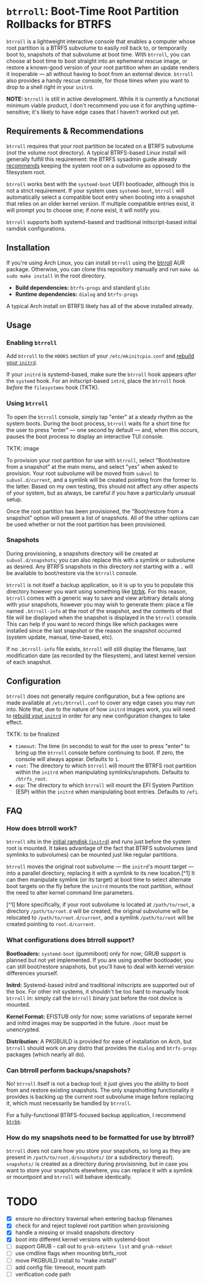 # `btrroll`: Boot-Time Root Partition Rollbacks for BTRFS

`btrroll` is a lightweight interactive console that enables a computer whose
root partition is a BTRFS subvolume to easily roll back to, or temporarily boot
to, snapshots of that subvolume at boot time. With `btrroll`, you can choose at
boot time to boot straight into an ephemeral rescue image, or restore a
known-good version of your root partition when an update renders it inoperable
— all without having to boot from an external device. `btrroll` also provides a
handy rescue console, for those times when you want to drop to a shell right in
your `initrd`.

**NOTE:** `btrroll` is still in active development. While it is currently a
functional minimum viable product, I don't recommend you use it for anything
uptime-sensitive; it's likely to have edge cases that I haven't worked out yet.

## Requirements & Recommendations

`btrroll` requires that your root partition be located on a BTRFS subvolume
(_not_ the volume root directory). A typical BTRFS-based Linux install will
generally fulfill this requirement: the BTRFS sysadmin guide already
[recommends](https://btrfs.wiki.kernel.org/index.php/SysadminGuide#Managing_Snapshots)
keeping the system root on a subvolume as opposed to the filesystem root.

`btrroll` works best with the `systemd-boot` UEFI bootloader, although this is
not a strict requirement. If your system uses `systemd-boot`, `btrroll` will
automatically select a compatible boot entry when booting into a snapshot that
relies on an older kernel version. If multiple compatible entries exist, it
will prompt you to choose one; if none exist, it will notify you.

`btrroll` supports both systemd-based and traditional initscript-based initial
ramdisk configurations.

## Installation

If you're using Arch Linux, you can install `btrroll` using the [btrroll](TKTK)
AUR package. Otherwise, you can clone this repository manually and run `make &&
sudo make install` in the root directory.

* **Build dependencies:** `btrfs-progs` and standard `glibc`
* **Runtime dependencies:** `dialog` and `btrfs-progs`

A typical Arch install on BTRFS likely has all of the above installed already.

## Usage

### Enabling `btrroll`

Add `btrroll` to the `HOOKS` section of your `/etc/mkinitcpio.conf` and
[rebuild your `initrd`](
https://wiki.archlinux.org/index.php/Mkinitcpio#Image_creation_and_activation).

If your `initrd` is systemd-based, make sure the `btrroll` hook appears _after_
the `systemd` hook. For an initscript-based `intrd`, place the `btrroll` hook
_before_ the `filesystems` hook (TKTK).

### Using `btrroll`

To open the `btrroll` console, simply tap "enter" at a steady rhythm as the
system boots. During the boot process, `btrroll` waits for a short time for the
user to press "enter" — one second by default — and, when this occurs, pauses
the boot process to display an interactive TUI console.

TKTK: image

To provision your root partition for use with `btrroll`, select "Boot/restore
from a snapshot" at the main menu, and select "yes" when asked to provision.
Your root subvolume will be moved from `subvol` to `subvol.d/current`, and a
symlink will be created pointing from the former to the latter. Based on my own
testing, this should not affect any other aspects of your system, but as
always, be careful if you have a particularly unusual setup.

Once the root partition has been provisioned, the "Boot/restore from a
snapshot" option will present a list of snapshots. All of the other options can
be used whether or not the root partition has been provisioned.

### Snapshots

During provisioning, a snapshots directory will be created at
`subvol.d/snapshots`; you can also replace this with a symlink or subvolume as
desired. Any BTRFS snapshots in this directory _not_ starting with a `.` will
be available to boot/restore via the `btrroll` console.

`btrroll` is not itself a backup application, so it is up to you to populate
this directory however you want using something like [btrbk](
https://github.com/digint/btrbk). For this reason, `btrroll` comes with a
generic way to save and view arbitrary details along with your snapshots,
however you may wish to generate them: place a file named `.btrroll-info` at
the root of the snapshot, and the contents of that file will be displayed when
the snapshot is displayed in the `btrroll` console. This can help if you want
to record things like which packages were installed since the last snapshot or
the reason the snapshot occurred (system update, manual, time-based, etc).

If no `.btrroll-info` file exists, `btrroll` will still display the filename,
last modification date (as recorded by the filesystem), and latest kernel
version of each snapshot.

## Configuration

`btrroll` does not generally require configuration, but a few options are made
available at `/etc/btrroll.conf` to cover any edge cases you may run into. Note
that, due to the nature of how `initrd` images work, you will need to [rebuild
your `initrd`](https://wiki.archlinux.org/index.php/Mkinitcpio#Image_creation_and_activation)
in order for any new configuration changes to take effect.

TKTK: to be finalized

* `timeout`: The time (in seconds) to wait for the user to press "enter" to
  bring up the `btrroll` console before continuing to boot. If zero, the
  console will always appear. Defaults to `1`.
* `root`: The directory to which `btrroll` will mount the BTRFS root
  partition within the `initrd` when manipulating symlinks/snapshots.
  Defaults to `/btrfs_root`.
* `esp`: The directory to which `btrroll` will mount the EFI System
  Partition (ESP) within the `initrd` when manipulating boot entries.
  Defaults to `/efi`.

## FAQ

### How does btrroll work?

`btrroll` sits in the [initial ramdisk (`initrd`)](
https://en.wikipedia.org/wiki/Initial_ramdisk) and runs just before the system
root is mounted. It takes advantage of the fact that BTRFS subvolumes (and
symlinks to subvolumes) can be mounted just like regular partitions.

`btrroll` moves the original root subvolume — the `initrd`'s mount target —
into a parallel directory, replacing it with a symlink to its new location.[^1] It
can then manipulate symlink (or its target) at boot time to select alternate
boot targets on the fly before the `initrd` mounts the root partition, without
the need to alter kernel command line parameters.

[^1] More specifically, if your root subvolume is located at `/path/to/root`, a
directory `/path/to/root.d` will be created, the original subvolume will be
relocated to `/path/to/root.d/current`, and a symlink `/path/to/root` will be
created pointing to `root.d/current`.

### What configurations does btrroll support?

**Bootloaders:** `systemd-boot` (gummiboot) only for now; GRUB support is
planned but not yet implemented. If you are using another bootloader, you can
still boot/restore snapshots, but you'll have to deal with kernel version
differences yourself.

**Initrd:** Systemd-based initrd and traditional initscripts are supported out
of the box. For other init systems, it shouldn't be too hard to manually hook
`btrroll` in: simply call the `btrroll` binary just before the root device is
mounted.

**Kernel Format:** EFISTUB only for now; some variations of separate kernel and
initrd images may be supported in the future. `/boot` must be unencrypted.

**Distribution:** A PKGBUILD is provided for ease of installation on Arch, but
`btrroll` should work on any distro that provides the `dialog` and
`btrfs-progs` packages (which nearly all do).

### Can btrroll perform backups/snapshots?

No! `btrroll` itself is not a backup tool; it just gives you the ability to
boot from and restore existing snapshots. The only snapshotting functionality
it provides is backing up the current root subvolume image before replacing it,
which must necessarily be handled by `btrroll`.

For a fully-functional BTRFS-focused backup application, I recommend
[`btrbk`](https://github.com/digint/btrbk).

### How do my snapshots need to be formatted for use by btrroll?

`btrroll` does not care how you store your snapshots, so long as they are
present in `/path/to/root.d/snapshots/` (or a subdirectory thereof).
`snapshots/` is created as a directory during provisioning, but in case you
want to store your snapshots elsewhere, you can replace it with a symlink or
mountpoint and `btrroll` will behave identically.


# TODO

* [x] ensure no directory traversal when entering backup filenames
* [x] check for and reject toplevel root partition when provisioning
* [x] handle a missing or invalid snapshots directory
* [x] boot into different kernel versions with systemd-boot
* [ ] support GRUB - call out to `grub-editenv list` and `grub-reboot`
* [ ] use cmdline flags when mounting btrfs_root
* [ ] move PKGBUILD install to "make install"
* [ ] add config file: timeout, mount path
* [ ] verification code path
